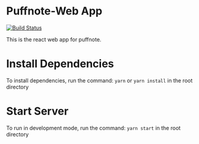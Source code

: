 # Puffnote-Web App
[![Build Status](https://travis-ci.org/puffnote/puffnote-web.svg?branch=master)](https://travis-ci.org/puffnote/puffnote-web)

This is the react web app for puffnote.

# Install Dependencies
To install dependencies, run the command: `yarn` or `yarn install` in the root directory

# Start Server
To run in development mode, run the command: `yarn start` in the root directory

